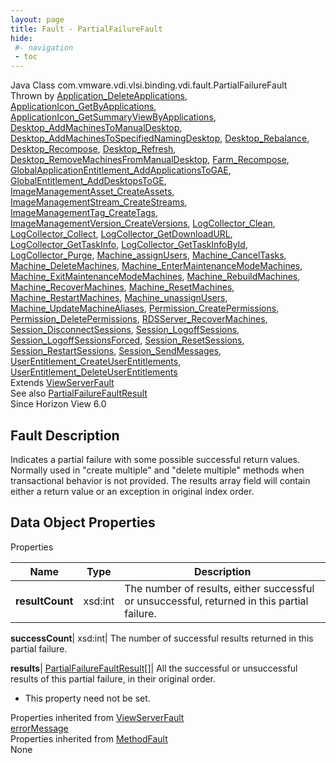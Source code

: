 ```yaml
---
layout: page
title: Fault - PartialFailureFault
hide:
 #- navigation
 - toc
---
```






Java Class
    com.vmware.vdi.vlsi.binding.vdi.fault.PartialFailureFault  
Thrown by
     [Application_DeleteApplications](vdi.resources.Application.md#deleteApplications), [ApplicationIcon_GetByApplications](vdi.resources.ApplicationIcon.md#getByApplications), [ApplicationIcon_GetSummaryViewByApplications](vdi.resources.ApplicationIcon.md#getSummaryViewByApplications), [Desktop_AddMachinesToManualDesktop](vdi.resources.Desktop.md#addMachinesToManualDesktop), [Desktop_AddMachinesToSpecifiedNamingDesktop](vdi.resources.Desktop.md#addMachinesToSpecifiedNamingDesktop), [Desktop_Rebalance](vdi.resources.Desktop.md#rebalance), [Desktop_Recompose](vdi.resources.Desktop.md#recompose), [Desktop_Refresh](vdi.resources.Desktop.md#refresh), [Desktop_RemoveMachinesFromManualDesktop](vdi.resources.Desktop.md#removeMachinesFromManualDesktop), [Farm_Recompose](vdi.resources.Farm.md#recompose), [GlobalApplicationEntitlement_AddApplicationsToGAE](vdi.federation.GlobalApplicationEntitlement.md#addApplicationsToGAE), [GlobalEntitlement_AddDesktopsToGE](vdi.federation.GlobalEntitlement.md#addDesktopsToGE), [ImageManagementAsset_CreateAssets](vdi.utils.imagemanagement.ImageManagementAsset.md#createAssets), [ImageManagementStream_CreateStreams](vdi.utils.imagemanagement.ImageManagementStream.md#createStreams), [ImageManagementTag_CreateTags](vdi.utils.imagemanagement.ImageManagementTag.md#createTags), [ImageManagementVersion_CreateVersions](vdi.utils.imagemanagement.ImageManagementVersion.md#createVersions), [LogCollector_Clean](vdi.utils.logcollector.LogCollector.md#clean), [LogCollector_Collect](vdi.utils.logcollector.LogCollector.md#collect), [LogCollector_GetDownloadURL](vdi.utils.logcollector.LogCollector.md#getDownloadURL), [LogCollector_GetTaskInfo](vdi.utils.logcollector.LogCollector.md#getTaskInfo), [LogCollector_GetTaskInfoById](vdi.utils.logcollector.LogCollector.md#getTaskInfoById), [LogCollector_Purge](vdi.utils.logcollector.LogCollector.md#purge), [Machine_assignUsers](vdi.resources.Machine.md#assignUsers), [Machine_CancelTasks](vdi.resources.Machine.md#cancelTasks), [Machine_DeleteMachines](vdi.resources.Machine.md#deleteMachines), [Machine_EnterMaintenanceModeMachines](vdi.resources.Machine.md#enterMaintenanceModeMachines), [Machine_ExitMaintenanceModeMachines](vdi.resources.Machine.md#exitMaintenanceModeMachines), [Machine_RebuildMachines](vdi.resources.Machine.md#rebuildMachines), [Machine_RecoverMachines](vdi.resources.Machine.md#recoverMachines), [Machine_ResetMachines](vdi.resources.Machine.md#resetMachines), [Machine_RestartMachines](vdi.resources.Machine.md#restartMachines), [Machine_unassignUsers](vdi.resources.Machine.md#unassignUsers), [Machine_UpdateMachineAliases](vdi.resources.Machine.md#updateMachineAliases), [Permission_CreatePermissions](vdi.users.Permission.md#createPermissions), [Permission_DeletePermissions](vdi.users.Permission.md#deletePermissions), [RDSServer_RecoverMachines](vdi.resources.RDSServer.md#recoverMachines), [Session_DisconnectSessions](vdi.users.Session.md#disconnectSessions), [Session_LogoffSessions](vdi.users.Session.md#logoffSessions), [Session_LogoffSessionsForced](vdi.users.Session.md#logoffSessionsForced), [Session_ResetSessions](vdi.users.Session.md#resetSessions), [Session_RestartSessions](vdi.users.Session.md#restartSessions), [Session_SendMessages](vdi.users.Session.md#sendMessages), [UserEntitlement_CreateUserEntitlements](vdi.users.UserEntitlement.md#createUserEntitlements), [UserEntitlement_DeleteUserEntitlements](vdi.users.UserEntitlement.md#deleteUserEntitlements)  
Extends
     [ViewServerFault](vdi.fault.ViewServerFault.md)  
See also
     [PartialFailureFaultResult](vdi.fault.PartialFailureFault.PartialFailureFaultResult.md)  
Since 
    Horizon View 6.0

## Fault Description 

Indicates a partial failure with some possible successful return values. Normally used in "create multiple" and "delete multiple" methods when transactional behavior is not provided. The results array field will contain either a return value or an exception in original index order. 

## Data Object Properties

Properties

Name |  Type |  Description   
---|---|---  
**resultCount**|  xsd:int|  The number of results, either successful or unsuccessful, returned in this partial failure.   
  
**successCount**|  xsd:int|  The number of successful results returned in this partial failure.   
  
**results**| [PartialFailureFaultResult[]](vdi.fault.PartialFailureFault.PartialFailureFaultResult.md)|  All the successful or unsuccessful results of this partial failure, in their original order.   


* This property need not be set.

  
Properties inherited from [ViewServerFault](vdi.fault.ViewServerFault.md)  
[errorMessage](vdi.fault.ViewServerFault.md#errorMessage)  
Properties inherited from [MethodFault](vmodl.MethodFault.md)  
None  
  
  
  
  
  

